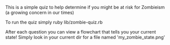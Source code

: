 This is a simple quiz to help determine if you might be at risk for Zombieism
(a growing concern in our times)

To run the quiz simply ruby lib/zombie-quiz.rb

After each question you can view a flowchart that tells you your current state!
Simply look in your current dir for a file named 'my_zombie_state.png'

